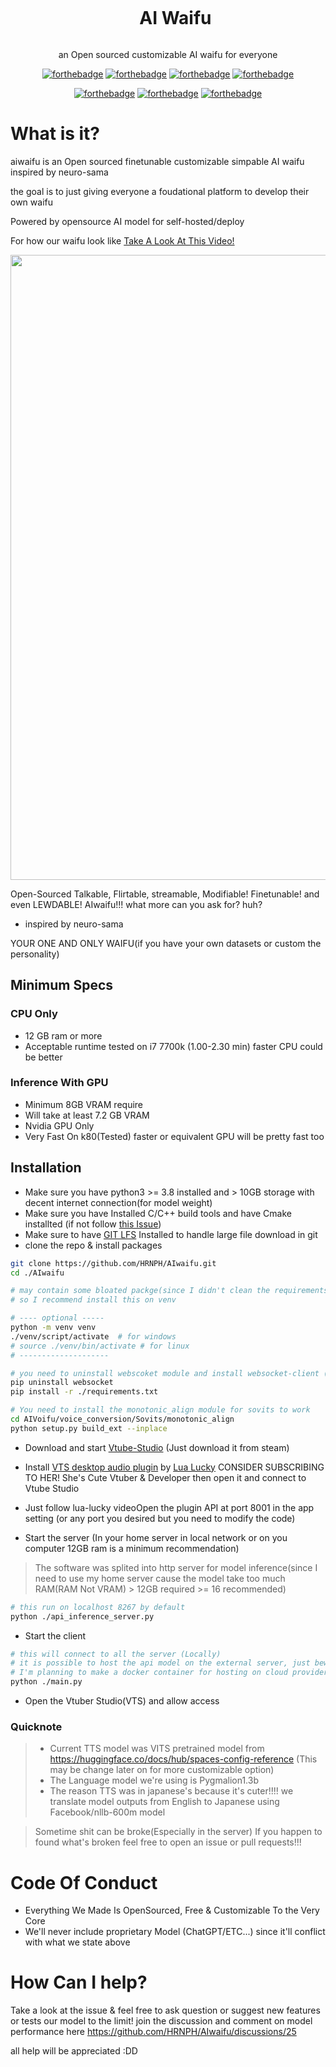 <div align="center">
  <div id="user-content-toc">
    <ul>
      <summary><h1 style="display: inline-block;">AI Waifu</h1></summary>
    </ul>
  </div>
  <p align='center'>an Open sourced customizable AI waifu for everyone</p>
  
  [![forthebadge](https://forthebadge.com/images/badges/built-with-love.svg)](https://forthebadge.com) [![forthebadge](https://forthebadge.com/images/badges/makes-people-smile.svg)](https://forthebadge.com) [![forthebadge](https://forthebadge.com/images/badges/0-percent-optimized.svg)](https://forthebadge.com) [![forthebadge](https://forthebadge.com/images/badges/check-it-out.svg)](https://forthebadge.com)
  
  [![forthebadge](https://forthebadge.com/images/badges/open-source.svg)](https://forthebadge.com) [![forthebadge](https://forthebadge.com/images/badges/made-with-python.svg)](https://forthebadge.com) [![forthebadge](https://forthebadge.com/images/badges/powered-by-black-magic.svg)](https://forthebadge.com)
</div>



# What is it?
aiwaifu is an Open sourced finetunable customizable simpable AI waifu inspired by neuro-sama

the goal is to just giving everyone a foudational platform to develop their own waifu

Powered by opensource AI model for self-hosted/deploy

For how our waifu look like
[Take A Look At This Video!](https://www.youtube.com/watch?v=Up4lwhPO8m0)

<img src="https://i.imgur.com/lrt6WX3.png" width="1000">

Open-Sourced Talkable, Flirtable, streamable, Modifiable! Finetunable! and even LEWDABLE! AIwaifu!!! what more can you ask for? huh?

-  inspired by neuro-sama 

YOUR ONE AND ONLY WAIFU(if you have your own datasets or custom the personality)
## Minimum Specs
### CPU Only
- 12 GB ram or more
- Acceptable runtime tested on i7 7700k (1.00-2.30 min) faster CPU could be better
### Inference With GPU
- Minimum 8GB VRAM require
- Will take at least 7.2 GB VRAM
- Nvidia GPU Only
- Very Fast On k80(Tested) faster or equivalent GPU will be pretty fast too
## Installation
- Make sure you have python3 >= 3.8 installed and > 10GB storage with decent internet connection(for model weight)
- Make sure you have Installed C/C++ build tools and have Cmake installted (if not follow [this Issue](https://github.com/HRNPH/AIwaifu/issues/20#issuecomment-1507086317))
- Make sure to have [GIT LFS](https://git-lfs.com/) Installed to handle large file download in git
- clone the repo & install packages
```bash
git clone https://github.com/HRNPH/AIwaifu.git
cd ./AIwaifu
```
```bash
# may contain some bloated packge(since I didn't clean the requirements YET)
# so I recommend install this on venv

# ---- optional -----
python -m venv venv
./venv/script/activate  # for windows
# source ./venv/bin/activate # for linux
# --------------------

# you need to uninstall webscoket module and install websocket-client (which was included in the requirements for it to work)
pip uninstall websocket
pip install -r ./requirements.txt

# You need to install the monotonic_align module for sovits to work
cd AIVoifu/voice_conversion/Sovits/monotonic_align
python setup.py build_ext --inplace
```
- Download and start [Vtube-Studio](https://store.steampowered.com/app/1325860/VTube_Studio/) (Just download it from steam)
- Install [VTS desktop audio plugin](https://www.youtube.com/watch?v=IiZ0JrGd6BQ&t=11s) by [Lua Lucky](https://www.youtube.com/watch?v=IiZ0JrGd6BQ&t=11s) CONSIDER SUBSCRIBING TO HER! She's Cute Vtuber & Developer then open it and connect to Vtube Studio
- Just follow lua-lucky videoOpen the plugin API at port 8001 in the app setting (or any port you desired but you need to modify the code)


- Start the server (In your home server in local network or on you computer 12GB ram is a minimum recommendation)
> The software was splited into http server for model inference(since I need to use my home server cause the model take too much RAM(RAM Not VRAM) > 12GB required >= 16 recommended)
```bash
# this run on localhost 8267 by default
python ./api_inference_server.py
```

- Start the client
```bash
# this will connect to all the server (Locally)
# it is possible to host the api model on the external server, just beware of security issue
# I'm planning to make a docker container for hosting on cloud provider for inference, but not soon
python ./main.py
```
- Open the Vtuber Studio(VTS) and allow access

### Quicknote
> - Current TTS model was VITS pretrained model from
> https://huggingface.co/docs/hub/spaces-config-reference
> (This may be change later on for more customizable option)
> - The Language model we're using is Pygmalion1.3b
> - The reason TTS was in japanese's because it's cuter!!!! we translate model outputs from English to Japanese using Facebook/nllb-600m model


> Sometime shit can be broke(Especially in the server)
> If you happen to found what's broken feel free to open an issue or pull requests!!!

# Code Of Conduct
- Everything We Made Is OpenSourced, Free & Customizable To the Very Core
- We'll never include proprietary Model (ChatGPT/ETC...) since it'll conflict with what we state above

# How Can I help?
Take a look at the issue & feel free to ask question or suggest new features or tests our model to the limit!
join the discussion and comment on model performance here https://github.com/HRNPH/AIwaifu/discussions/25

all help will be appreciated :DD
